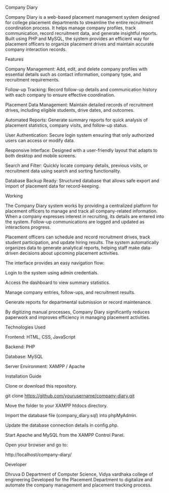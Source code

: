 Company Diary

Company Diary is a web-based placement management system designed for college placement departments to streamline the entire recruitment coordination process. It helps manage company profiles, track communication, record recruitment data, and generate insightful reports. Built using PHP and MySQL, the system provides an efficient way for placement officers to organize placement drives and maintain accurate company interaction records.

Features

Company Management: Add, edit, and delete company profiles with essential details such as contact information, company type, and recruitment requirements.

Follow-up Tracking: Record follow-up details and communication history with each company to ensure effective coordination.

Placement Data Management: Maintain detailed records of recruitment drives, including eligible students, drive dates, and outcomes.

Automated Reports: Generate summary reports for quick analysis of placement statistics, company visits, and follow-up status.

User Authentication: Secure login system ensuring that only authorized users can access or modify data.

Responsive Interface: Designed with a user-friendly layout that adapts to both desktop and mobile screens.

Search and Filter: Quickly locate company details, previous visits, or recruitment data using search and sorting functionality.

Database Backup Ready: Structured database that allows safe export and import of placement data for record-keeping.

Working

The Company Diary system works by providing a centralized platform for placement officers to manage and track all company-related information. When a company expresses interest in recruiting, its details are entered into the system. Follow-up communications are logged and updated as interactions progress.

Placement officers can schedule and record recruitment drives, track student participation, and update hiring results. The system automatically organizes data to generate analytical reports, helping staff make data-driven decisions about upcoming placement activities.

The interface provides an easy navigation flow:

Login to the system using admin credentials.

Access the dashboard to view summary statistics.

Manage company entries, follow-ups, and recruitment results.

Generate reports for departmental submission or record maintenance.

By digitizing manual processes, Company Diary significantly reduces paperwork and improves efficiency in managing placement activities.

Technologies Used

Frontend: HTML, CSS, JavaScript

Backend: PHP

Database: MySQL

Server Environment: XAMPP / Apache

Installation Guide

Clone or download this repository.

git clone https://github.com/yourusername/company-diary.git


Move the folder to your XAMPP htdocs directory.

Import the database file (company_diary.sql) into phpMyAdmin.

Update the database connection details in config.php.

Start Apache and MySQL from the XAMPP Control Panel.

Open your browser and go to:

http://localhost/company-diary/

Developer

Dhruva D
Department of Computer Science, Vidya vardhaka college of engineering
Developed for the Placement Department to digitalize and automate the company management and placement tracking process.
